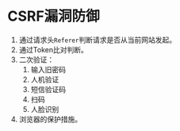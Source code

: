 # 

# CSRF漏洞防御

1. 通过请求头`Referer`判断请求是否从当前网站发起。
2. 通过Token比对判断。
3. 二次验证：
   1. 输入旧密码
   2. 人机验证
   3. 短信验证码
   4. 扫码
   5. 人脸识别
4. 浏览器的保护措施。
